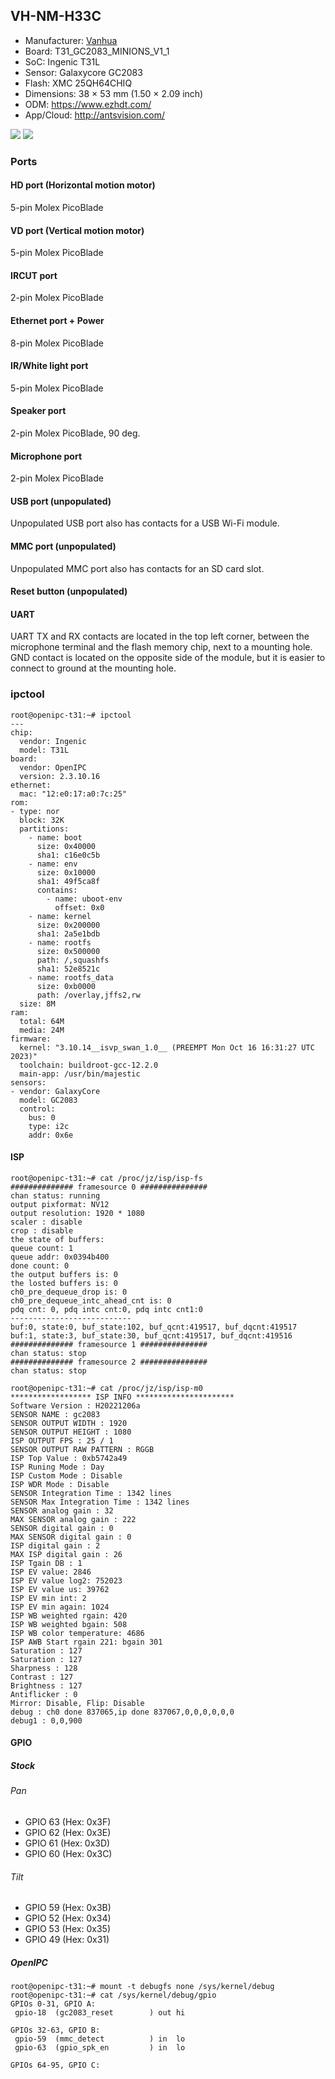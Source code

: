 VH-NM-H33C
----------

- Manufacturer: [Vanhua](https://vanhua.en.alibaba.com/)
- Board: T31_GC2083_MINIONS_V1_1
- SoC: Ingenic T31L
- Sensor: Galaxycore GC2083
- Flash: XMC 25QH64CHIQ
- Dimensions: 38 × 53 mm (1.50 × 2.09 inch)
- ODM: https://www.ezhdt.com/
- App/Cloud: http://antsvision.com/

![](pix/T31_GC2083_MINIONS_V1_1_FRONT.png)
![](pix/T31_GC2083_MINIONS_V1_1_BACK.png)

### Ports

#### HD port (Horizontal motion motor)

5-pin Molex PicoBlade

#### VD port (Vertical motion motor)

5-pin Molex PicoBlade

#### IRCUT port

2-pin Molex PicoBlade

#### Ethernet port + Power

8-pin Molex PicoBlade

#### IR/White light port

5-pin Molex PicoBlade

#### Speaker port

2-pin Molex PicoBlade, 90 deg.

#### Microphone port

2-pin Molex PicoBlade

#### USB port (unpopulated)

Unpopulated USB port also has contacts for a USB Wi-Fi module.

#### MMC port (unpopulated)

Unpopulated MMC port also has contacts for an SD card slot.

#### Reset button (unpopulated)

#### UART

UART TX and RX contacts are located in the top left corner, between the microphone terminal
and the flash memory chip, next to a mounting hole. GND contact is located on the opposite
side of the module, but it is easier to connect to ground at the mounting hole.


### ipctool
```
root@openipc-t31:~# ipctool
---
chip:
  vendor: Ingenic
  model: T31L
board:
  vendor: OpenIPC
  version: 2.3.10.16
ethernet:
  mac: "12:e0:17:a0:7c:25"
rom:
- type: nor
  block: 32K
  partitions:
    - name: boot
      size: 0x40000
      sha1: c16e0c5b
    - name: env
      size: 0x10000
      sha1: 49f5ca8f
      contains:
        - name: uboot-env
          offset: 0x0
    - name: kernel
      size: 0x200000
      sha1: 2a5e1bdb
    - name: rootfs
      size: 0x500000
      path: /,squashfs
      sha1: 52e8521c
    - name: rootfs_data
      size: 0xb0000
      path: /overlay,jffs2,rw
  size: 8M
ram:
  total: 64M
  media: 24M
firmware:
  kernel: "3.10.14__isvp_swan_1.0__ (PREEMPT Mon Oct 16 16:31:27 UTC 2023)"
  toolchain: buildroot-gcc-12.2.0
  main-app: /usr/bin/majestic
sensors:
- vendor: GalaxyCore
  model: GC2083
  control:
    bus: 0
    type: i2c
    addr: 0x6e
```

#### ISP
```
root@openipc-t31:~# cat /proc/jz/isp/isp-fs 
############## framesource 0 ###############
chan status: running
output pixformat: NV12
output resolution: 1920 * 1080
scaler : disable
crop : disable
the state of buffers:
queue count: 1
queue addr: 0x0394b400
done count: 0
the output buffers is: 0
the losted buffers is: 0
ch0_pre_dequeue_drop is: 0
ch0_pre_dequeue_intc_ahead_cnt is: 0
pdq cnt: 0, pdq intc cnt:0, pdq intc cnt1:0
---------------------------
buf:0, state:0, buf_state:102, buf_qcnt:419517, buf_dqcnt:419517
buf:1, state:3, buf_state:30, buf_qcnt:419517, buf_dqcnt:419516
############## framesource 1 ###############
chan status: stop
############## framesource 2 ###############
chan status: stop
```

```
root@openipc-t31:~# cat /proc/jz/isp/isp-m0
****************** ISP INFO **********************
Software Version : H20221206a
SENSOR NAME : gc2083
SENSOR OUTPUT WIDTH : 1920
SENSOR OUTPUT HEIGHT : 1080
ISP OUTPUT FPS : 25 / 1
SENSOR OUTPUT RAW PATTERN : RGGB
ISP Top Value : 0xb5742a49
ISP Runing Mode : Day
ISP Custom Mode : Disable
ISP WDR Mode : Disable
SENSOR Integration Time : 1342 lines
SENSOR Max Integration Time : 1342 lines
SENSOR analog gain : 32
MAX SENSOR analog gain : 222
SENSOR digital gain : 0
MAX SENSOR digital gain : 0
ISP digital gain : 2
MAX ISP digital gain : 26
ISP Tgain DB : 1
ISP EV value: 2846
ISP EV value log2: 752023
ISP EV value us: 39762
ISP EV min int: 2
ISP EV min again: 1024
ISP WB weighted rgain: 420
ISP WB weighted bgain: 508
ISP WB color temperature: 4686
ISP AWB Start rgain 221: bgain 301
Saturation : 127
Saturation : 127
Sharpness : 128
Contrast : 127
Brightness : 127
Antiflicker : 0
Mirror: Disable, Flip: Disable
debug : ch0 done 837065,ip done 837067,0,0,0,0,0,0
debug1 : 0,0,900
```

#### GPIO

##### Stock

###### Pan
 
- GPIO 63 (Hex: 0x3F)
- GPIO 62 (Hex: 0x3E)
- GPIO 61 (Hex: 0x3D)
- GPIO 60 (Hex: 0x3C)

###### Tilt

- GPIO 59 (Hex: 0x3B)
- GPIO 52 (Hex: 0x34)
- GPIO 53 (Hex: 0x35)
- GPIO 49 (Hex: 0x31)

##### OpenIPC

```
root@openipc-t31:~# mount -t debugfs none /sys/kernel/debug
root@openipc-t31:~# cat /sys/kernel/debug/gpio
GPIOs 0-31, GPIO A:
 gpio-18  (gc2083_reset        ) out hi

GPIOs 32-63, GPIO B:
 gpio-59  (mmc_detect          ) in  lo
 gpio-63  (gpio_spk_en         ) in  lo

GPIOs 64-95, GPIO C:
```
